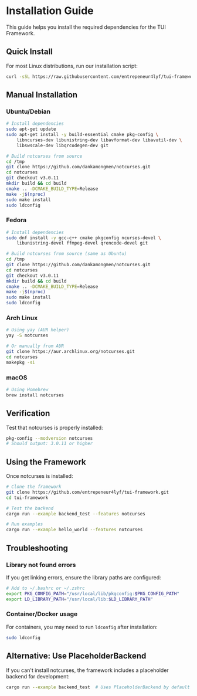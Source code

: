 # Installation Guide

This guide helps you install the required dependencies for the TUI Framework.

## Quick Install

For most Linux distributions, run our installation script:

```bash
curl -sSL https://raw.githubusercontent.com/entrepeneur4lyf/tui-framework/main/install-notcurses.sh | bash
```

## Manual Installation

### Ubuntu/Debian

```bash
# Install dependencies
sudo apt-get update
sudo apt-get install -y build-essential cmake pkg-config \
    libncurses-dev libunistring-dev libavformat-dev libavutil-dev \
    libswscale-dev libqrcodegen-dev git

# Build notcurses from source
cd /tmp
git clone https://github.com/dankamongmen/notcurses.git
cd notcurses
git checkout v3.0.11
mkdir build && cd build
cmake .. -DCMAKE_BUILD_TYPE=Release
make -j$(nproc)
sudo make install
sudo ldconfig
```

### Fedora

```bash
# Install dependencies
sudo dnf install -y gcc-c++ cmake pkgconfig ncurses-devel \
    libunistring-devel ffmpeg-devel qrencode-devel git

# Build notcurses from source (same as Ubuntu)
cd /tmp
git clone https://github.com/dankamongmen/notcurses.git
cd notcurses
git checkout v3.0.11
mkdir build && cd build
cmake .. -DCMAKE_BUILD_TYPE=Release
make -j$(nproc)
sudo make install
sudo ldconfig
```

### Arch Linux

```bash
# Using yay (AUR helper)
yay -S notcurses

# Or manually from AUR
git clone https://aur.archlinux.org/notcurses.git
cd notcurses
makepkg -si
```

### macOS

```bash
# Using Homebrew
brew install notcurses
```

## Verification

Test that notcurses is properly installed:

```bash
pkg-config --modversion notcurses
# Should output: 3.0.11 or higher
```

## Using the Framework

Once notcurses is installed:

```bash
# Clone the framework
git clone https://github.com/entrepeneur4lyf/tui-framework.git
cd tui-framework

# Test the backend
cargo run --example backend_test --features notcurses

# Run examples
cargo run --example hello_world --features notcurses
```

## Troubleshooting

### Library not found errors

If you get linking errors, ensure the library paths are configured:

```bash
# Add to ~/.bashrc or ~/.zshrc
export PKG_CONFIG_PATH="/usr/local/lib/pkgconfig:$PKG_CONFIG_PATH"
export LD_LIBRARY_PATH="/usr/local/lib:$LD_LIBRARY_PATH"
```

### Container/Docker usage

For containers, you may need to run `ldconfig` after installation:

```bash
sudo ldconfig
```

## Alternative: Use PlaceholderBackend

If you can't install notcurses, the framework includes a placeholder backend for development:

```bash
cargo run --example backend_test  # Uses PlaceholderBackend by default
```
